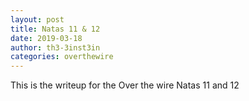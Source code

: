 ```yaml
---
layout: post
title: Natas 11 & 12
date: 2019-03-18
author: th3-3inst3in
categories: overthewire
---
```


This is the writeup for the Over the wire Natas 11 and 12